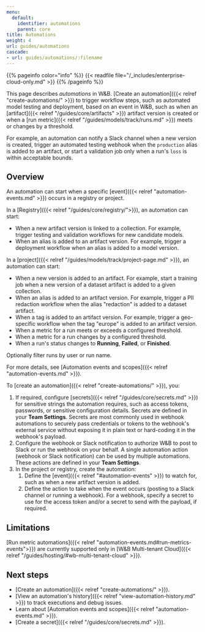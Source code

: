 ```yaml
---
menu:
  default:
    identifier: automations
    parent: core
title: Automations
weight: 4
url: guides/automations
cascade:
- url: guides/automations/:filename
---
```

{{% pageinfo color="info" %}}
{{< readfile file="/_includes/enterprise-cloud-only.md" >}}
{{% /pageinfo %}}

This page describes _automations_ in W&B. [Create an automation]({{< relref "create-automations/" >}}) to trigger workflow steps, such as automated model testing and deployment, based on an event in W&B, such as when an [artifact]({{< relref "/guides/core/artifacts" >}}) artifact version is created or when a [run metric]({{< relref "/guides/models/track/runs.md" >}}) meets or changes by a threshold.

For example, an automation can notify a Slack channel when a new version is created, trigger an automated testing webhook when the `production` alias is added to an artifact, or start a validation job only when a run's `loss` is within acceptable bounds.

## Overview
An automation can start when a specific [event]({{< relref "automation-events.md" >}}) occurs in a registry or project.

In a [Registry]({{< relref "/guides/core/registry/">}}), an automation can start:
- When a new artifact version is linked to a collection. For example, trigger testing and validation workflows for new candidate models.
- When an alias is added to an artifact version. For example, trigger a deployment workflow when an alias is added to a model version.

In a [project]({{< relref "/guides/models/track/project-page.md" >}}), an automation can start:
- When a new version is added to an artifact. For example, start a training job when a new version of a dataset artifact is added to a given collection.
- When an alias is added to an artifact version. For example, trigger a PII redaction workflow when the alias "redaction" is added to a dataset artifact.
- When a tag is added to an artifact version. For example, trigger a geo-specific workflow when the tag "europe" is added to an artifact version.
- When a metric for a run meets or exceeds a configured threshold.
- When a metric for a run changes by a configured threshold.
- When a run's status changes to **Running**, **Failed**, or **Finished**.

Optionally filter runs by user or run name.

For more details, see [Automation events and scopes]({{< relref "automation-events.md" >}}).

To [create an automation]({{< relref "create-automations/" >}}), you:

1. If required, configure [secrets]({{< relref "/guides/core/secrets.md" >}}) for sensitive strings the automation requires, such as access tokens, passwords, or sensitive configuration details. Secrets are defined in your **Team Settings**. Secrets are most commonly used in webhook automations to securely pass credentials or tokens to the webhook's external service without exposing it in plain text or hard-coding it in the webhook's payload.
1. Configure the webhook or Slack notification to authorize W&B to post to Slack or run the webhook on your behalf. A single automation action (webhook or Slack notification) can be used by multiple automations. These actions are defined in your **Team Settings**.
1. In the project or registry, create the automation:
    1. Define the [event]({{< relref "#automation-events" >}}) to watch for, such as when a new artifact version is added.
    1. Define the action to take when the event occurs (posting to a Slack channel or running a webhook). For a webhook, specify a secret to use for the access token and/or a secret to send with the payload, if required.

## Limitations
[Run metric automations]({{< relref "automation-events.md#run-metrics-events">}}) are currently supported only in [W&B Multi-tenant Cloud]({{< relref "/guides/hosting/#wb-multi-tenant-cloud" >}}).

## Next steps
- [Create an automation]({{< relref "create-automations/" >}}).
- [View an automation's history]({{< relref "view-automation-history.md" >}}) to track executions and debug issues.
- Learn about [Automation events and scopes]({{< relref "automation-events.md" >}}).
- [Create a secret]({{< relref "/guides/core/secrets.md" >}}).
